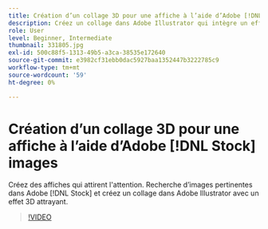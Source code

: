 ```yaml
---
title: Création d’un collage 3D pour une affiche à l’aide d’Adobe [!DNL Stock] images
description: Créez un collage dans Adobe Illustrator qui intègre un effet 3D attrayant à partir d'images d'Adobe [!DNL Stock]
role: User
level: Beginner, Intermediate
thumbnail: 331805.jpg
exl-id: 500c88f5-1313-49b5-a3ca-38535e172640
source-git-commit: e3982cf31ebb0dac5927baa1352447b3222785c9
workflow-type: tm+mt
source-wordcount: '59'
ht-degree: 0%

---
```


# Création d’un collage 3D pour une affiche à l’aide d’Adobe [!DNL Stock] images

Créez des affiches qui attirent l&#39;attention. Recherche d’images pertinentes dans Adobe [!DNL Stock] et créez un collage dans Adobe Illustrator avec un effet 3D attrayant.

>[!VIDEO](https://video.tv.adobe.com/v/331805?hidetitle=true)
